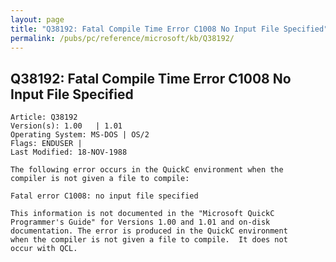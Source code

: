 ```yaml
---
layout: page
title: "Q38192: Fatal Compile Time Error C1008 No Input File Specified"
permalink: /pubs/pc/reference/microsoft/kb/Q38192/
---
```


## Q38192: Fatal Compile Time Error C1008 No Input File Specified

	Article: Q38192
	Version(s): 1.00   | 1.01
	Operating System: MS-DOS | OS/2
	Flags: ENDUSER |
	Last Modified: 18-NOV-1988
	
	The following error occurs in the QuickC environment when the
	compiler is not given a file to compile:
	
	Fatal error C1008: no input file specified
	
	This information is not documented in the "Microsoft QuickC
	Programmer's Guide" for Versions 1.00 and 1.01 and on-disk
	documentation. The error is produced in the QuickC environment
	when the compiler is not given a file to compile.  It does not
	occur with QCL.

